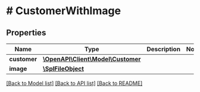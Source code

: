 # # CustomerWithImage

## Properties

Name | Type | Description | Notes
------------ | ------------- | ------------- | -------------
**customer** | [**\OpenAPI\Client\Model\Customer**](Customer.md) |  | 
**image** | [**\SplFileObject**](\SplFileObject.md) |  | 

[[Back to Model list]](../../README.md#documentation-for-models) [[Back to API list]](../../README.md#documentation-for-api-endpoints) [[Back to README]](../../README.md)


